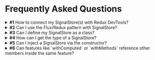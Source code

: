 # Frequently Asked Questions

<details>
  <summary><b>#1</b> How to connect my SignalStore(s) with Redux DevTools?</summary>

    There's no official connection between `@ngrx/signals` and the Redux Devtools.
    We expect the Angular Devtools will provide support for signals soon, which can be used to track the state.
    However, you could create a feature for this, or you can make use of the [`withDevtools` feature](https://github.com/angular-architects/ngrx-toolkit?tab=readme-ov-file#devtools-withdevtools) from the `@angular-architects/ngrx-toolkit` package.
</details>

<details>
  <summary><b>#2</b> Can I use the Flux/Redux pattern with SignalStore?</summary>

    Yes. Starting from NgRx version 19.2, the Events plugin introduces support for a Flux-style state management with SignalStore.
    It enables defining and dispatching events, handling them through reducers and effects, and maintaining a unidirectional data flow similar to the traditional Redux pattern.
    For more information, see the Events Plugin documentation.
</details>

<details>
  <summary><b>#3</b> Can I define my SignalStore as a class?</summary>

    Yes, it is possible to define a SignalStore using a class-based approach.
    However, the NgRx team recommends using the functional style for defining SignalStores.

    To define a class-based SignalStore, create a new class and extend from `signalStore`.

```ts
@Injectable()
export class CounterStore extends signalStore(
  { protectedState: false },
  withState({ count: 0 })
) {
  readonly doubleCount = computed(() => this.count() * 2);

  increment(): void {
    patchState(this, { count: this.count() + 1 });
  }
}
```
</details>

<details>
  <summary><b>#4</b> How can I get the type of a SignalStore?</summary>

    To get the type of a SignalStore, use the `InstanceType` utility type.

```ts
const CounterStore = signalStore(withState({ count: 0 }));

type CounterStore = InstanceType<typeof CounterStore>;

function logCount(store: CounterStore): void {
  console.log(store.count());
}
```
</details>

<details>
  <summary><b>#5</b> Can I inject a SignalStore via the constructor?</summary>

    Yes. To inject a SignalStore via the constructor, define and export its type with the same name.

```ts
// counter-store.ts
export const CounterStore = signalStore(withState({ count: 0 }));

export type CounterStore = InstanceType<typeof CounterStore>;

// counter.ts
import { CounterStore } from './counter.store';

@Component({ /* ... */ })
export class Counter {
  constructor(readonly store: CounterStore) {}
}
```
</details>

<details>
  <summary><b>#6</b> Can features like `withComputed` or `withMethods` reference other members inside the same feature?</summary>

It may be necessary for a computed in a `withComputed` feature to need to reference another computed value, 
or a method in a `withMethods` feature to refer to another method. To do so, you can break out the common piece 
with a helper that can serve as a function or computed itself. 

Although it is possible to have multiple features that reference each other, we recommend having everything in one call. 
That adheres more to JavaScript's functional style and keeps features co-located.

```ts
export const BooksStore = signalStore(
  withState(initialState),
  withComputed(({ filter }) => {
    // 👇 Define helper functions (or computed signals).
    const sortDirection = computed(() => (filter.order() === 'asc' ? 1 : -1));

    return {
      sortDirection,
      sortDirectionReversed: () => sortDirection() * -1,
    };
  })
);
```
</details>
